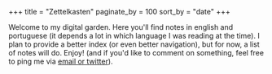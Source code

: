 +++
title = "Zettelkasten"
paginate_by = 100
sort_by = "date"
+++

Welcome to my digital garden. Here you'll find notes in english and portuguese (it depends a lot in which language I was reading at the time). I plan to provide a better index (or even better navigation), but for now, a list of notes will do. Enjoy! (and if you'd like to comment on something, feel free to ping me via [email or twitter](/)).
